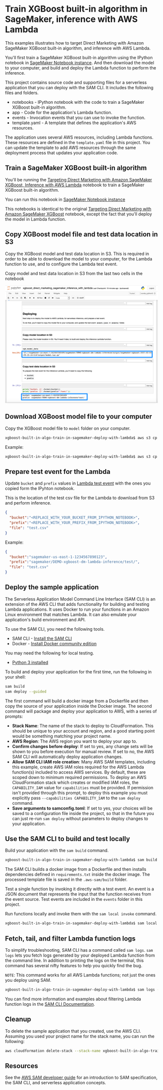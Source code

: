 # Train XGBoost built-in algorithm in SageMaker, inference with AWS Lambda

This examples illustrates how to target Direct Marketing with Amazon SageMaker XGBoost built-in algorithm, and inference with AWS Lambda.

You'll first train a SageMaker XGBoost built-in algorithm using the IPython notebook in [SageMaker Notebook instance](https://docs.aws.amazon.com/sagemaker/latest/dg/nbi.html). And then download the model to your computer, and build and deploy the Lambda function to perform the inference.

This project contains source code and supporting files for a serverless application that you can deploy with the SAM CLI. It includes the following files and folders.

- notebooks - IPython notebook with the code to train a SageMaker XGBoost built-in algorithm.
- app - Code for the application's Lambda function.
- events - Invocation events that you can use to invoke the function.
- template.yaml - A template that defines the application's AWS resources.

The application uses several AWS resources, including Lambda functions. These resources are defined in the `template.yaml` file in this project. You can update the template to add AWS resources through the same deployment process that updates your application code.

## Train a SageMaker XGBoost built-in algorithm 
You'll be running the [Targeting Direct Marketing with Amazon SageMaker XGBoost, Inference with AWS Lambda](./notebooks/xgboost_direct_marketing_sagemaker_inference_with_lambda.ipynb) notebook to train a SageMaker XGBoost built-in algorithm.

You can run this notebook in [SageMaker Notebook instance](https://docs.aws.amazon.com/sagemaker/latest/dg/nbi.html)

This notebooks is identical to the original [Targeting Direct Marketing with Amazon SageMaker XGBoost](https://github.com/aws/amazon-sagemaker-examples/blob/master/introduction_to_applying_machine_learning/xgboost_direct_marketing/xgboost_direct_marketing_sagemaker.ipynb) notebook, except the fact that you'll deploy the model in Lambda function.

## Copy XGBoost model file and test data location in S3
Copy the XGBoost model and test data location in S3. This is required in order to be able to download the model to your computer, for the Lambda function to use, and to configure the Lambda test event.  

Copy model and test data location in S3 from the last two cells in the notebook

![Copy model and test data location in S3](../img/xgboost-built-in-algo-train-in-sagemaker-deploy-with-lambda-copy-outputs.png)

## Download XGBoost model file to your computer
Copy the XGBoost model file to `model` folder on your computer.

```bash
xgboost-built-in-algo-train-in-sagemaker-deploy-with-lambda$ aws s3 cp <MODEL_LOCATION_ON_S3> ./model/
```
Example:

```bash
xgboost-built-in-algo-train-in-sagemaker-deploy-with-lambda$ aws s3 cp s3://sagemaker-us-east-1-1234567890123/sagemaker/DEMO-xgboost-dm-lambda-inference/output/sagemaker-xgboost-2021-02-04-08-35-14-514/output/model.tar.gz ./model/
```

## Prepare test event for the Lambda
Update `bucket` and `prefix` values in [Lambda test event](./events/event.json) with the ones you copied form the IPyhton notebook.

This is the location of the test csv file for the Lambda to download from S3 and perform inference.

```json
{
  "bucket":"<REPLACE_WITH_YOUR_BUCKET_FROM_IPYTHON_NOTEBOOK>",
  "prefix":"<REPLACE_WITH_YOUR_PREFIX_FROM_IPYTHON_NOTEBOOK>",
  "file": "test.csv"
}
```

Example:

```json
{
  "bucket":"sagemaker-us-east-1-1234567890123",
  "prefix":"sagemaker/DEMO-xgboost-dm-lambda-inference/test/",
  "file": "test.csv"
}
```

## Deploy the sample application

The Serverless Application Model Command Line Interface (SAM CLI) is an extension of the AWS CLI that adds functionality for building and testing Lambda applications. It uses Docker to run your functions in an Amazon Linux environment that matches Lambda. It can also emulate your application's build environment and API.

To use the SAM CLI, you need the following tools.

* SAM CLI - [Install the SAM CLI](https://docs.aws.amazon.com/serverless-application-model/latest/developerguide/serverless-sam-cli-install.html)
* Docker - [Install Docker community edition](https://hub.docker.com/search/?type=edition&offering=community)

You may need the following for local testing.
* [Python 3 installed](https://www.python.org/downloads/)

To build and deploy your application for the first time, run the following in your shell:

```bash
sam build
sam deploy --guided
```

The first command will build a docker image from a Dockerfile and then copy the source of your application inside the Docker image. The second command will package and deploy your application to AWS, with a series of prompts:

* **Stack Name**: The name of the stack to deploy to CloudFormation. This should be unique to your account and region, and a good starting point would be something matching your project name.
* **AWS Region**: The AWS region you want to deploy your app to.
* **Confirm changes before deploy**: If set to yes, any change sets will be shown to you before execution for manual review. If set to no, the AWS SAM CLI will automatically deploy application changes.
* **Allow SAM CLI IAM role creation**: Many AWS SAM templates, including this example, create AWS IAM roles required for the AWS Lambda function(s) included to access AWS services. By default, these are scoped down to minimum required permissions. To deploy an AWS CloudFormation stack which creates or modified IAM roles, the `CAPABILITY_IAM` value for `capabilities` must be provided. If permission isn't provided through this prompt, to deploy this example you must explicitly pass `--capabilities CAPABILITY_IAM` to the `sam deploy` command.
* **Save arguments to samconfig.toml**: If set to yes, your choices will be saved to a configuration file inside the project, so that in the future you can just re-run `sam deploy` without parameters to deploy changes to your application.

## Use the SAM CLI to build and test locally

Build your application with the `sam build` command.

```bash
xgboost-built-in-algo-train-in-sagemaker-deploy-with-lambda$ sam build
```

The SAM CLI builds a docker image from a Dockerfile and then installs dependencies defined in `requirements.txt` inside the docker image. The processed template file is saved in the `.aws-sam/build` folder.

Test a single function by invoking it directly with a test event. An event is a JSON document that represents the input that the function receives from the event source. Test events are included in the `events` folder in this project.

Run functions locally and invoke them with the `sam local invoke` command.

```bash
xgboost-built-in-algo-train-in-sagemaker-deploy-with-lambda$ sam local invoke XGBoostDMInferenceFunction --event events/event.json
```

## Fetch, tail, and filter Lambda function logs

To simplify troubleshooting, SAM CLI has a command called `sam logs`. `sam logs` lets you fetch logs generated by your deployed Lambda function from the command line. In addition to printing the logs on the terminal, this command has several nifty features to help you quickly find the bug.

`NOTE`: This command works for all AWS Lambda functions; not just the ones you deploy using SAM.

```bash
xgboost-built-in-algo-train-in-sagemaker-deploy-with-lambda$ sam logs -n XGBoostDMInferenceFunction --stack-name xgboost-built-in-algo-train-in-sagemaker-deploy-with-lambda --tail
```

You can find more information and examples about filtering Lambda function logs in the [SAM CLI Documentation](https://docs.aws.amazon.com/serverless-application-model/latest/developerguide/serverless-sam-cli-logging.html).

## Cleanup

To delete the sample application that you created, use the AWS CLI. Assuming you used your project name for the stack name, you can run the following:

```bash
aws cloudformation delete-stack --stack-name xgboost-built-in-algo-train-in-sagemaker-deploy-with-lambda
```

## Resources

See the [AWS SAM developer guide](https://docs.aws.amazon.com/serverless-application-model/latest/developerguide/what-is-sam.html) for an introduction to SAM specification, the SAM CLI, and serverless application concepts.

